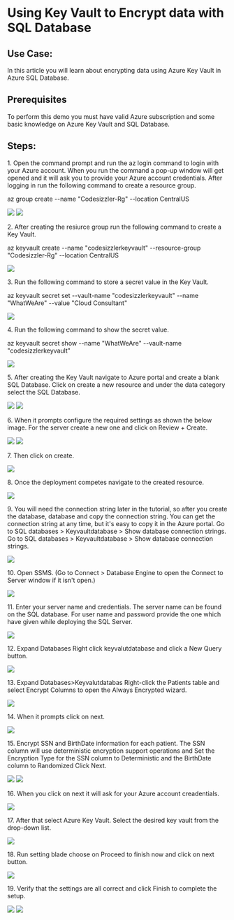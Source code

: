 <h1>Using Key Vault to Encrypt data with SQL Database</h1>

<h2>Use Case: </h2>
<p>In this article you will learn about encrypting data using Azure Key Vault in Azure SQL Database.</p>

<h2>Prerequisites</h2>
<p>To perform this demo you must have valid Azure subscription and some basic knowledge on Azure Key Vault and SQL Database.</p>

<h2>Steps:</h2>
<p>1. Open the command prompt and run the az login command to login with your Azure account. When you run the command a pop-up window will get opened and it will ask you to provide your Azure account credentials. After logging in run the following command to create a resource group.</p>
    <p>az group create --name "Codesizzler-Rg" --location CentralUS</p>
<img src="https://codesizzlergit.blob.core.windows.net/az203-4-003/1.png"/>
<img src="https://codesizzlergit.blob.core.windows.net/az203-4-003/2.png"/>
<p>2. After creating the resiurce group run the following command to create a Key Vault.</p>
    <p> az keyvault create --name "codesizzlerkeyvault" --resource-group "Codesizzler-Rg" --location CentralUS</p>
<img src="https://codesizzlergit.blob.core.windows.net/az203-4-003/3.png"/>
<p>3. Run the following command to store a secret value in the Key Vault.</p>
    <p>az keyvault secret set --vault-name "codesizzlerkeyvault" --name "WhatWeAre" --value "Cloud Consultant"</p>
<img src="https://codesizzlergit.blob.core.windows.net/az203-4-003/4.png"/>
<p>4. Run the following command to show the secret value.</p>
    <p> az keyvault secret show --name "WhatWeAre" --vault-name "codesizzlerkeyvault"</p>
<img src="https://codesizzlergit.blob.core.windows.net/az203-4-003/5.png"/>
<p>5. After creating the Key Vault navigate to Azure portal and create a blank SQL Database. Click on create a new resource and under the data category select the SQL Database.</p>
<img src="https://codesizzlergit.blob.core.windows.net/az203-4-003/6.png"/>
<img src="https://codesizzlergit.blob.core.windows.net/az203-4-003/7.png"/>
<p>6. When it prompts configure the required settings as shown the below image. For the server create a new one and click on Review + Create.</p>
<img src="https://codesizzlergit.blob.core.windows.net/az203-4-003/8.png"/>
<img src="https://codesizzlergit.blob.core.windows.net/az203-4-003/9.png"/>
<p>7. Then click on create.</p>
<img src="https://codesizzlergit.blob.core.windows.net/az203-4-003/10.png"/>
<p>8. Once the deployment competes navigate to the created resource.</p>
<img src="https://codesizzlergit.blob.core.windows.net/az203-4-003/11.png"/>
<p>9. You will need the connection string later in the tutorial, so after you create the database, database and copy the connection string. You can get the connection string at any time, but it's easy to copy it in the Azure portal. Go to SQL databases > Keyvaultdatabase > Show database connection strings. Go to SQL databases > Keyvaultdatabase > Show database connection strings.</p>
<img src="https://codesizzlergit.blob.core.windows.net/az203-4-003/12.png"/>
<p>10. Open SSMS. (Go to Connect > Database Engine to open the Connect to Server window if it isn't open.)</p>
<img src="https://codesizzlergit.blob.core.windows.net/az203-4-003/13.png"/>
<p>11. Enter your server name and credentials. The server name can be found on the SQL database. For user name and password provide the one which have given while deploying the SQL Server.</p>
<img src="https://codesizzlergit.blob.core.windows.net/az203-4-003/14.png"/>
<p>12. Expand Databases Right click keyvalutdatabase and click a New Query button.</p>
<img src="https://codesizzlergit.blob.core.windows.net/az203-4-003/15.png"/>
<p>13. Expand Databases>Keyvalutdatabas Right-click the Patients table and select Encrypt Columns to open the Always Encrypted wizard.</p>
<img src="https://codesizzlergit.blob.core.windows.net/az203-4-003/16.png"/>
<p>14. When it prompts click on next.</p>
<img src="https://codesizzlergit.blob.core.windows.net/az203-4-003/17.png"/>
<p>15. Encrypt SSN and BirthDate information for each patient. The SSN column will use deterministic encryption support operations and Set the Encryption Type for the SSN column to Deterministic and the BirthDate column to Randomized Click Next.</p>
<img src="https://codesizzlergit.blob.core.windows.net/az203-4-003/18.png"/>
<img src="https://codesizzlergit.blob.core.windows.net/az203-4-003/19.png"/>
<p>16. When you click on next it will ask for your Azure account creadentials.</p>
<img src="https://codesizzlergit.blob.core.windows.net/az203-4-003/20.png"/>
<p>17. After that select Azure Key Vault. Select the desired key vault from the drop-down list.</p>
<img src="https://codesizzlergit.blob.core.windows.net/az203-4-003/21.png"/>
<p>18. Run setting blade choose on Proceed to finish now and click on next button.</p>
<img src="https://codesizzlergit.blob.core.windows.net/az203-4-003/22.png"/>
<p>19. Verify that the settings are all correct and click Finish to complete the setup.</p>
<img src="https://codesizzlergit.blob.core.windows.net/az203-4-003/23.png"/>
<img src="https://codesizzlergit.blob.core.windows.net/az203-001/24.png"/>
